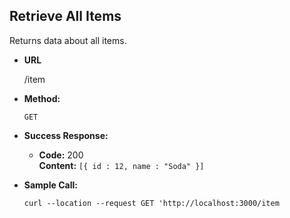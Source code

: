 **Retrieve All Items**
----
Returns data about all items.

* **URL**

  /item


* **Method:**

  `GET`


* **Success Response:**

    * **Code:** 200 <br />
      **Content:** `[{ id : 12, name : "Soda" }]`


* **Sample Call:**

  `curl --location --request GET 'http://localhost:3000/item`
